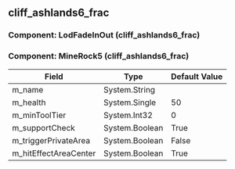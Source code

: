 ## cliff_ashlands6_frac

### Component: LodFadeInOut (cliff_ashlands6_frac)

### Component: MineRock5 (cliff_ashlands6_frac)

|Field|Type|Default Value|
|---|---|---|
|m_name|System.String||
|m_health|System.Single|50|
|m_minToolTier|System.Int32|0|
|m_supportCheck|System.Boolean|True|
|m_triggerPrivateArea|System.Boolean|False|
|m_hitEffectAreaCenter|System.Boolean|True|

